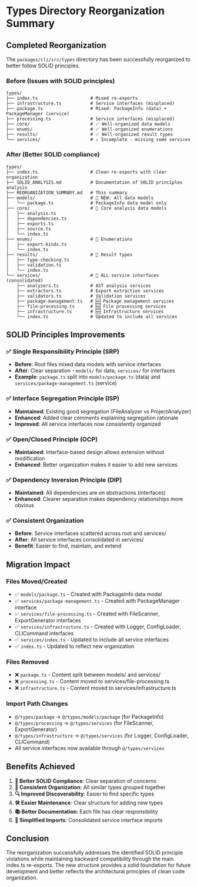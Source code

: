 # Types Directory Reorganization Summary

## Completed Reorganization

The `packages/cli/src/types` directory has been successfully reorganized to better follow SOLID principles.

### Before (Issues with SOLID principles)

```
types/
├── index.ts                    # Mixed re-exports
├── infrastructure.ts           # Service interfaces (misplaced)
├── package.ts                  # Mixed: PackageInfo (data) + PackageManager (service)
├── processing.ts               # Service interfaces (misplaced)
├── core/                       # ✅ Well-organized data models
├── enums/                      # ✅ Well-organized enumerations
├── results/                    # ✅ Well-organized result types
└── services/                   # ⚠️ Incomplete - missing some services
```

### After (Better SOLID compliance)

```
types/
├── index.ts                    # Clean re-exports with clear organization
├── SOLID_ANALYSIS.md           # Documentation of SOLID principles analysis
├── REORGANIZATION_SUMMARY.md   # This summary
├── models/                     # 📁 NEW: All data models
│   └── package.ts              # PackageInfo data model only
├── core/                       # 📁 Core analysis data models
│   ├── analysis.ts
│   ├── dependencies.ts
│   ├── exports.ts
│   ├── source.ts
│   └── index.ts
├── enums/                      # 📁 Enumerations
│   ├── export-kinds.ts
│   └── index.ts
├── results/                    # 📁 Result types
│   ├── type-checking.ts
│   ├── validation.ts
│   └── index.ts
└── services/                   # 📁 ALL service interfaces (consolidated)
    ├── analyzers.ts            # AST analysis services
    ├── extractors.ts           # Export extraction services
    ├── validators.ts           # Validation services
    ├── package-management.ts   # 🆕 Package management services
    ├── file-processing.ts      # 🆕 File processing services
    ├── infrastructure.ts       # 🆕 Infrastructure services
    └── index.ts                # Updated to include all services
```

## SOLID Principles Improvements

### ✅ Single Responsibility Principle (SRP)

- **Before**: Root files mixed data models with service interfaces
- **After**: Clear separation - `models/` for data, `services/` for interfaces
- **Example**: `package.ts` split into `models/package.ts` (data) and `services/package-management.ts` (service)

### ✅ Interface Segregation Principle (ISP)

- **Maintained**: Existing good segregation (FileAnalyzer vs ProjectAnalyzer)
- **Enhanced**: Added clear comments explaining segregation rationale
- **Improved**: All service interfaces now consistently organized

### ✅ Open/Closed Principle (OCP)

- **Maintained**: Interface-based design allows extension without modification
- **Enhanced**: Better organization makes it easier to add new services

### ✅ Dependency Inversion Principle (DIP)

- **Maintained**: All dependencies are on abstractions (interfaces)
- **Enhanced**: Clearer separation makes dependency relationships more obvious

### ✅ Consistent Organization

- **Before**: Service interfaces scattered across root and services/
- **After**: All service interfaces consolidated in services/
- **Benefit**: Easier to find, maintain, and extend

## Migration Impact

### Files Moved/Created

- ✅ `models/package.ts` - Created with PackageInfo data model
- ✅ `services/package-management.ts` - Created with PackageManager interface
- ✅ `services/file-processing.ts` - Created with FileScanner, ExportGenerator interfaces
- ✅ `services/infrastructure.ts` - Created with Logger, ConfigLoader, CLICommand interfaces
- ✅ `services/index.ts` - Updated to include all service interfaces
- ✅ `index.ts` - Updated to reflect new organization

### Files Removed

- ❌ `package.ts` - Content split between models/ and services/
- ❌ `processing.ts` - Content moved to services/file-processing.ts
- ❌ `infrastructure.ts` - Content moved to services/infrastructure.ts

### Import Path Changes

- `@/types/package` → `@/types/models/package` (for PackageInfo)
- `@/types/processing` → `@/types/services` (for FileScanner, ExportGenerator)
- `@/types/infrastructure` → `@/types/services` (for Logger, ConfigLoader, CLICommand)
- All service interfaces now available through `@/types/services`

## Benefits Achieved

1. **🎯 Better SOLID Compliance**: Clear separation of concerns
2. **📁 Consistent Organization**: All similar types grouped together
3. **🔍 Improved Discoverability**: Easier to find specific types
4. **🛠️ Easier Maintenance**: Clear structure for adding new types
5. **📚 Better Documentation**: Each file has clear responsibility
6. **🔗 Simplified Imports**: Consolidated service interface imports

## Conclusion

The reorganization successfully addresses the identified SOLID principle violations while maintaining backward compatibility through the main index.ts re-exports. The new structure provides a solid foundation for future development and better reflects the architectural principles of clean code organization.

